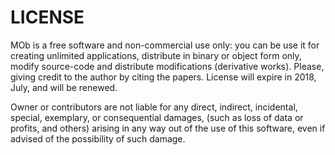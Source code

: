 LICENSE
=======

MOb is a free software and non-commercial use only: you can be use it for creating unlimited applications, distribute in binary or object form only, modify source-code and distribute modifications (derivative works). Please, giving credit to the author by citing the papers. License will expire in 2018, July, and will be renewed.

Owner or contributors are not liable for any direct, indirect, incidental, special, exemplary, or consequential damages, (such as loss of data or profits, and others) arising in any way out of the use of this software, even if advised of the possibility
of such damage.
